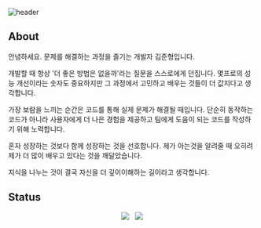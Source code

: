 ![header](https://capsule-render.vercel.app/api?type=Speech&color=auto&height=300&section=header&text=Juunbro'S%20Github&fontSize=75)
## About
안녕하세요. 문제를 해결하는 과정을 즐기는 개발자 김준형입니다.

개발할 때 항상 '더 좋은 방법은 없을까'라는 질문을 스스로에게 던집니다. 몇프로의 성능 개선이라는 숫자도 중요하지만 그 과정에서 고민하고 배우는 것들이 더 값지다고 생각합니다.

가장 보람을 느끼는 순간은 코드를 통해 실제 문제가 해결될 때입니다. 단순히 동작하는 코드가 아니라 사용자에게 더 나은 경험을 제공하고 팀에게 도움이 되는 코드를 작성하기 위해 노력합니다.

혼자 성장하는 것보다 함께 성장하는 것을 선호합니다. 제가 아는것을 알려줄 때 오히려 제가 더 많이 배우고 있다는 것을 깨달았습니다. 

지식을 나누는 것이 결국 자신을 더 깊이이해하는 길이라고 생각합니다.

## Status

<p align="center">
  <img src="https://github-readme-stats.vercel.app/api?username=kjunh972&show_icons=true&theme=catppuccin_latte" /> &nbsp
  <img src="https://github-readme-stats.vercel.app/api/top-langs/?username=kjunh972&layout=compact" />
</p>

